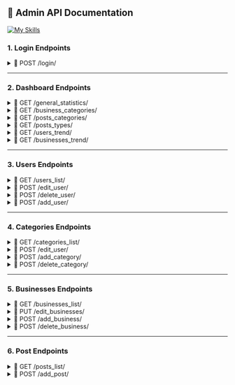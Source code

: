 ## 📖 Admin API Documentation 

[![My Skills](https://skillicons.dev/icons?i=python,fastapi,docker)](https://skillicons.dev) 

### 1. Login Endpoints 
<details>
<summary> 📌 POST /login/ </summary>

### Login Endpoint 
* User login page 

> Request body: 
```json
{
  "login": "fjuraev",
  "password": "Ewing0605"
}
```

> Response (200): 
```json
{
 "user_id": 233
 "user_name": "Firuz Juraev"
}
```
</details>
 
--- 

### 2. Dashboard Endpoints 
<details>
<summary> 📌 GET /general_statistics/ </summary>

### General Statistics Endpoint 

> Response (200): 
```json
{
 "n_active_users": 1230, 
 "n_active_businesses": 89, 
 "n_new_businesses": 3, 
 "n_posts": 125,
 "n_post_comments": 200,
 "n_business_comments": 56  
}
```
</details>


<details>
<summary> 📌 GET /business_categories/ </summary>

### Business Categories Endpoint 

> Response (200): 
```json
{
   "Visa & Law": 25,
   "Money Transfer": 12, 
}
```
</details>



<details>
<summary> 📌 GET /posts_categories/ </summary>

### Posts Categories Endpoint 

> Response (200): 
```json
{
   "Visa & Law": 63,
   "Money Transfer": 25, 
}
```
</details>



<details>
<summary> 📌 GET /posts_types/ </summary>

### Posts Types Endpoint 

> Response (200): 
```json
{
   "News": 100,
   "Articles": 25, 
}
```
</details>



<details>
<summary> 📌 GET /users_trend/ </summary>

### Users Trend Endpoint 

> Response (200): 
```json
{
   "August": 23,
   "July": 26,
   "June": 30,
   "May": 36,
   "April": 21,
   "March": 25, 
}
```
</details>



<details>
<summary> 📌 GET /businesses_trend/ </summary>

### Businesses Trend Endpoint 

> Response (200): 
```json
{
   "August": 23,
   "July": 26,
   "June": 30,
   "May": 36,
   "April": 21,
   "March": 25, 
}
```
</details>


--- 
### 3. Users Endpoints  

<details>
<summary> 📌 GET /users_list/ </summary>

### Users List Endpoint 

> Response (200): 
```json
{
   "1": {
          "user_id": 1,
          "user_name": Firuz Juraev,
          "user_status": True,
          "n_comments": 12  
        }, 
   "3": {
          "user_id": 3,
          "user_name": Umid  Juraev,
          "user_status": True,
          "n_comments": 12    
        } 
}
```
</details>


<details>
<summary> 📌 POST /edit_user/ </summary>

### Edit User Endpoint 

> Request body: 
```json
{
  "user_id": 23,
  "status": False,
  "block": True,
  "role": 1   
}
```


> Response (200): 
```json
{
   "message": Successfully edited! 
}
```
</details>



<details>
<summary> 📌 POST /delete_user/ </summary>

### Delete User Endpoint 

> Request body: 
```json
{
  "user_id": 23
}
```


> Response (200): 
```json
{
   "message": Successfully deleted! 
}
```
</details>



<details>
<summary> 📌 POST /add_user/ </summary>

### Delete User Endpoint 

> Request body: 
```json
{
  "user_name": "Firuz Juraev",
  "user_email": "example@gmail.com",
  "user_role": 3, 
  "user_phone": "+821042989697",
  "user_location": "Uzbekistan",
  "user_login": "fjuraev",
  "user_password": "Ewing@0001"
}
```


> Response (200): 
```json
{
   "message": Successfully added! 
}
```
</details>


--- 
### 4. Categories Endpoints  

<details>
<summary> 📌 GET /categories_list/ </summary>

### Categories List Endpoint 

> Response (200): 
```json
{
   "1": {
          "id": 5,
          "category_name_en": "Halal Kitchen and Shop",
          "category_name_uz": "Halol oshxona va do‘kon",
          "description_en": "Offering freshly prepared halal meals and a variety of certified halal grocery products.",
          "description_uz": "Yangi tayyorlangan halol taomlar va sertifikatlangan halol oziq-ovqat mahsulotlari taklifi.",
          "comments_count": 0
  },
}
```
</details>



<details>
<summary> 📌 POST /edit_user/ </summary>

### Edit User Endpoint 

> Request body: 
```json
{
  "category_id": 1,
  "category_name_en": "Visas & Laws",
  "category_name_uz": "Vizalar & Qonunlar"
  "status": False   
}
```


> Response (200): 
```json
{
   "message": Successfully edited! 
}
```
</details> 



<details>
<summary> 📌 POST /add_category/ </summary>

### Edit User Endpoint 

> Request body: 
```json
{
  "category_name_en": "Visas & Laws",
  "category_name_uz": "Vizalar & Qonunlar", 
  "description_en": "blabla", 
  "description_uz": "blabla"   
}
```


> Response (200): 
```json
{
   "message": Successfully added! 
}
```
</details> 

<details>
<summary> 📌 POST /delete_category/ </summary>

### Delete Category Endpoint 

> Request body: 
```json
{
  "Category_id": 23
}
```


> Response (200): 
```json
{
   "message": Successfully deleted! 
}
```
</details>


--- 
### 5. Businesses Endpoints  

<details>
<summary> 📌 GET /businesses_list/ </summary>

### Businesses List Endpoint 

> Response (200): 
```json
{
    {
    "id": 3,
    "name": "B",
    "short_info_en": "Authentic Korean halal dishes made with care, offering home-style meals prepared by Gim Soensaeng. A taste of Korea with full halal compliance.",
    "short_info_uz": "Gim Soensaeng tomonidan tayyorlangan halol va uy uslubidagi koreys taomlari. Halollik talablariga to‘liq javob beruvchi Koreya ta’mi.",
    "category_name_en": null,
    "category_name_uz": null,
    "manager_name": "Kimsanboy",
    "Joined_date": "2025-08-05T08:05:20.244000"
  }
}
```
</details>
<details>
<summary> 📌 PUT /edit_businesses/ </summary>
### Edit Business Endpoint 

> Request body: 
```json

 {
  "business_id": 3,
  "name": "Plov",
  "short_info_en": "Authentic Korean halal dishes made with care, offering home-style meals prepared by Gim Soensaeng. A taste of Korea with full halal compliance.",
  "short_info_uz": "Gim Soensaeng tomonidan tayyorlangan halol va uy uslubidagi koreys taomlari. Halollik talablariga to‘liq javob beruvchi Koreya ta’mi.",
  "manager_id": 3,
  "category_id": 5
}

```


> Response (200): 
```json
{
   "message": Successfully edited! 
}
```
</details> 



<details>
<summary> 📌 POST /add_business/ </summary>

### Add Business Endpoint 

> Request body: 
```json
{
  "name": "Plov",
  "short_info_en": "Authentic Korean halal dishes made with care, offering home-style meals prepared by Gim Soensaeng. A taste of Korea with full halal compliance.",
  "short_info_uz": "Gim Soensaeng tomonidan tayyorlangan halol va uy uslubidagi koreys taomlari. Halollik talablariga to‘liq javob beruvchi Koreya ta’mi.",
  "full_info_en": "Experience the warmth of traditional Korean home cooking with a halal twist. At Gim Soensaeng’s Halal Korean Restaurant, we specialize in authentic, freshly prepared dishes that follow halal dietary standards while preserving the rich flavors of Korea.
Our meals are lovingly made using high-quality ingredients, carefully sourced to ensure both authenticity and halal compliance. From classic dishes like bibimbap, bulgogi, and kimchi stew to unique home-style specialties, each plate offers a genuine taste of Korean culture.
Whether you are a local, a traveler, or part of the Muslim community seeking delicious halal options, our restaurant welcomes everyone looking for wholesome, comforting Korean food.
Highlights:
100% halal-certified ingredients
Traditional Korean home-cooked recipes
Cozy, family-friendly atmosphere
Vegetarian options available
Friendly service with a personal touch
Come and enjoy the true essence of Korea — prepared with heart, served with respect.",
  "full_info_uz": "Halollik talablariga mos, an’anaviy koreys uy taomlarining iliqligini his eting. Gim Soensaeng’ning Halol Koreys Restorani sizga Koreya taomlarini asl ta’mi bilan, halol qoidalariga rioya qilgan holda taqdim etadi.
Taomlarimiz sevgi bilan, yuqori sifatli va halol ekanligiga ishonch hosil qilingan mahsulotlardan tayyorlanadi. Bibimbap, bulgogi, kimchi sho‘rva kabi klassik koreys taomlaridan tortib, noyob uy sharoitida tayyorlangan maxsus retseptlargacha — har bir taomda koreys madaniyatining haqiqiy ta’mini topasiz.
Agar siz mahalliy bo‘lsangiz, sayohatchi yoki halol ovqat izlayotgan musulmon bo‘lsangiz – barchangizni bu mazali va qulay muhitdagi restoranimizda kutib qolamiz.
Afzalliklarimiz:
100% halol sertifikatlangan mahsulotlar
An’anaviy koreys uy retseptlari
Iliq va oilaviy muhit
Vegetarianga mos variantlar mavjud
Samimiy va e’tiborli xizmat
Koreya taomlarining asl mohiyatini his eting — qalbdan tayyorlangan, hurmat bilan taqdim etiladi.",
  "location": "Республика Корея, Seoul, Yongsan District, Itaewon-dong, 34-19",
  "phone": "+82-2132-2246",
  "email": "koreada-halal4@gmail.com",
  "logo_link": "[string](https://encrypted-tbn0.gstatic.com/images?q=tbn:ANd9GcQuuDzgLmGrDbSADW1-t1MF-Rril9XWHOanhA&s)",
  "background_image_link": "[string](https://cdn.prod.website-files.com/5ec561ed25beadc20eb206da/5ede8343f7025523a6e9432e_header19_600x900.jpg)",
  "category_id": 5,
  "manager_id": 2
}
```


> Response (200): 
```json
{
   "message": Successfully added! 
}
```
</details> 

<details>
<summary> 📌 POST /delete_business/ </summary>

### Delete Business Endpoint 

> Request body: 
```json
{
  "business_id": 3
}
```


> Response (200): 
```json
{
   "message": Successfully deleted! 
}
```
</details>


--- 
### 6. Post Endpoints  

<details>
<summary> 📌 GET /posts_list/ </summary>

### Posts List Endpoint 

> Response (200): 
```json
{
   {
    "id": 7,
    "title_en": "Opening Your First Korean Bank Account",
    "title_uz": "Koreyada birinchi bank hisobingizni ochish",
    "content_uz": "Xorijiy rezident sifatida Koreyada bank hisobini ochish bo‘yicha bosqichma-bosqich qo‘llanma.",
    "content_en": "Step-by-step guide to opening a bank account in Korea as a foreign resident.",
    "author": "string",
    "post_date": "2025-08-19T11:48:43.264756",
    "post_type": "news"
  }
}
```
</details>
<details>
<summary> 📌 POST /add_post/ </summary>
### Add Post Endpoint 


> Request body: 
```json

 {
  "title_en": "A New Way to Explore Ethical Shopping",
  "title_uz": "Etik Savdo Bozori Tomon Yangi Qadam",
  "content_en": "The demand for halal products has grown rapidly in recent years. "Halal and Shop" is more than just a marketplace – it is a lifestyle choice. Shoppers today seek products that align with their values, including ethical sourcing, cleanliness, and religious compliance.
Halal-certified items include food, cosmetics, clothing, and even finance. This growing interest reflects not only religious needs but also a broader shift toward healthier and more transparent consumption. Many non-Muslim consumers also choose halal products for their quality and hygiene standards.
Online halal marketplaces are making it easier than ever to discover, review, and buy halal-certified products from anywhere in the world. With the power of digital tools, “Halal and Shop” connects customers to trustworthy brands and local producers. It’s not just about shopping – it’s about conscious living.",
  "content_uz": "So‘nggi yillarda halol mahsulotlarga bo‘lgan talab keskin oshdi. “Halol va Xarid” nafaqat bozor maydonchasi, balki turmush tarzini aks ettiruvchi konsepsiyadir. Bugungi xaridorlar o‘z e’tiqodlari va qadriyatlariga mos mahsulotlarni izlayapti – bu esa etik ishlab chiqarish, poklik va diniy talablar bilan uyg‘unlikda bo‘lgan mahsulotlarni anglatadi.
Halol sertifikatiga ega mahsulotlar faqat oziq-ovqat bilan cheklanmaydi – kosmetika, kiyim-kechak, hatto moliyaviy xizmatlar ham bu ro‘yxatga kiradi. Bu nafaqat diniy talablarni qondiradi, balki sog‘lom va shaffof iste’mol madaniyatiga bo‘lgan umumiy ehtiyojni ham ifodalaydi. Ko‘plab musulmon bo‘lmagan xaridorlar ham halol mahsulotlarni sifat va gigiyena mezonlari tufayli tanlaydilar.
Onlayn halol bozorlar orqali endi halol mahsulotlarni istalgan joydan topish, ularni solishtirish va xarid qilish osonlashdi. “Halol va Xarid” loyihasi ishonchli brendlar va mahalliy ishlab chiqaruvchilarni xaridorlar bilan bog‘lab beradi. Bu shunchaki xarid emas – bu ongli hayot tarzidir.",
  "author_id": 2,
  "post_type_id": 1,
  "category_id": 5,
  "post_header_image_link": "[string](https://hometownrealty.co.kr/wp-content/uploads/2023/11/bank-account.jpg)",
  "post_image_id": 1
}

```


> Response (200): 
```json
{
   "message": Successfully edited! 
}
```

### Edit Post Endpoint 

> Request body: 
```json

 {
  "post_id": 3,
  "title_en": "A New Way to Explore Ethical Shopping",
  "title_uz": "Etik Savdo Bozori Tomon Yangi Qadam",
  "content_en": "The demand for halal products has grown rapidly in recent years. "Halal and Shop" is more than just a marketplace – it is a lifestyle choice. Shoppers today seek products that align with their values, including ethical sourcing, cleanliness, and religious compliance.
Halal-certified items include food, cosmetics, clothing, and even finance. This growing interest reflects not only religious needs but also a broader shift toward healthier and more transparent consumption. Many non-Muslim consumers also choose halal products for their quality and hygiene standards.
Online halal marketplaces are making it easier than ever to discover, review, and buy halal-certified products from anywhere in the world. With the power of digital tools, “Halal and Shop” connects customers to trustworthy brands and local producers. It’s not just about shopping – it’s about conscious living.",
  "content_uz": "So‘nggi yillarda halol mahsulotlarga bo‘lgan talab keskin oshdi. “Halol va Xarid” nafaqat bozor maydonchasi, balki turmush tarzini aks ettiruvchi konsepsiyadir. Bugungi xaridorlar o‘z e’tiqodlari va qadriyatlariga mos mahsulotlarni izlayapti – bu esa etik ishlab chiqarish, poklik va diniy talablar bilan uyg‘unlikda bo‘lgan mahsulotlarni anglatadi.
Halol sertifikatiga ega mahsulotlar faqat oziq-ovqat bilan cheklanmaydi – kosmetika, kiyim-kechak, hatto moliyaviy xizmatlar ham bu ro‘yxatga kiradi. Bu nafaqat diniy talablarni qondiradi, balki sog‘lom va shaffof iste’mol madaniyatiga bo‘lgan umumiy ehtiyojni ham ifodalaydi. Ko‘plab musulmon bo‘lmagan xaridorlar ham halol mahsulotlarni sifat va gigiyena mezonlari tufayli tanlaydilar.
Onlayn halol bozorlar orqali endi halol mahsulotlarni istalgan joydan topish, ularni solishtirish va xarid qilish osonlashdi. “Halol va Xarid” loyihasi ishonchli brendlar va mahalliy ishlab chiqaruvchilarni xaridorlar bilan bog‘lab beradi. Bu shunchaki xarid emas – bu ongli hayot tarzidir.",
  "author_id": 2,
  "post_type_id": 2,
  "category_id": 5,
  "post_header_image_link": "[string](https://www.korvia.com/wp-content/uploads/2017/03/Background-of-mobile-with-icons.png)",
  "post_image_id": 1
}

```


> Response (200): 
```json
{
   "message": Successfully edited! 
}
```

### Delete Post Endpoint 

> Request body: 
```json
{
  "post_id": 3
}
```


> Response (200): 
```json
{
   "message": Successfully deleted! 
}
```





</details> 
